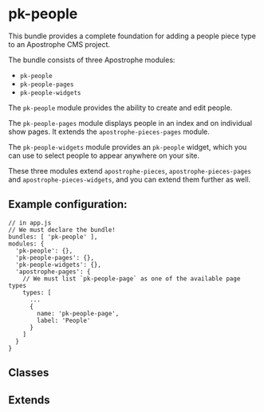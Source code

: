 # pk-people

This bundle provides a complete foundation for adding a people piece type to an Apostrophe CMS project.

The bundle consists of three Apostrophe modules:

- `pk-people`
- `pk-people-pages`
- `pk-people-widgets`

The `pk-people` module provides the ability to create and edit people.

The `pk-people-pages` module displays people in an index and on individual show pages. It extends the `apostrophe-pieces-pages` module.

The `pk-people-widgets` module provides an `pk-people` widget, which you can use to select people to appear anywhere on your site.

These three modules extend `apostrophe-pieces`, `apostrophe-pieces-pages` and `apostrophe-pieces-widgets`, and you can extend them further as well.

## Example configuration:

```
// in app.js
// We must declare the bundle!
bundles: [ 'pk-people' ],
modules: {
  'pk-people': {},
  'pk-people-pages': {},
  'pk-people-widgets': {},
  'apostrophe-pages': {
    // We must list `pk-people-page` as one of the available page types
    types: [
      ...
      {
        name: 'pk-people-page',
        label: 'People'
      }
    ]
  }
}
```

## Classes

## Extends
